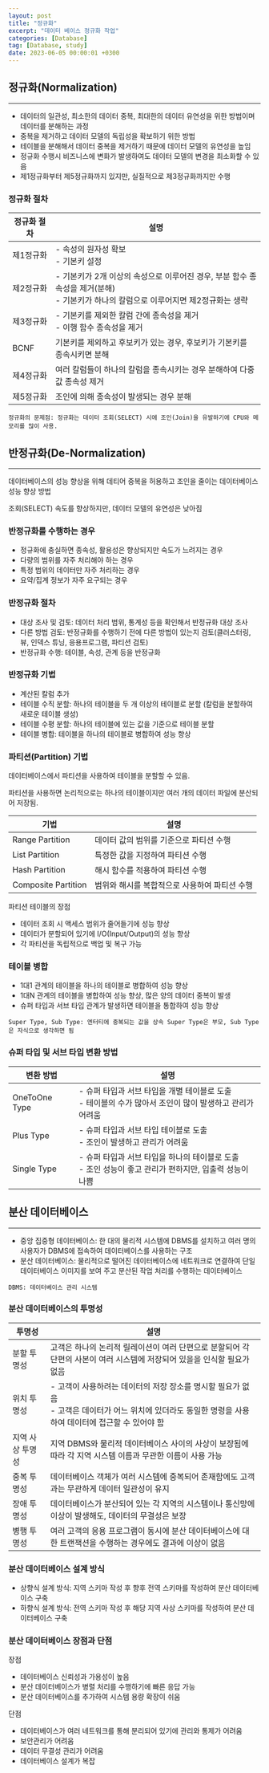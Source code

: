 ```yaml
---
layout: post
title: "정규화"
excerpt: "데이터 베이스 정규화 작업"
categories: [Database]
tag: [Database, study]
date: 2023-06-05 00:00:01 +0300
---
```


## 정규화(Normalization)

---

- 데이터의 일관성, 최소한의 데이터 중복, 최대한의 데이터 유연성을 위한 방법이며 데이터를 분해하는 과정
- 중복을 제거하고 데이터 모델의 독립성을 확보하기 위한 방법
- 테이블을 분해해서 데이터 중복을 제거하기 때문에 데이터 모델의 유연성을 높임
- 정규화 수행시 비즈니스에 변화가 발생하여도 데이터 모델의 변경을 최소화할 수 있음
- 제1정규화부터 제5정규화까지 있지만, 실질적으로 제3정규화까지만 수행

### 정규화 절차

| 정규화 절차 | 설명 |
| --- | --- |
| 제1정규화 | - 속성의 원자성 확보<br>- 기본키 설정 |
| 제2정규화 | - 기본키가 2개 이상의 속성으로 이루어진 경우, 부분 함수 종속성을 제거(분해)<br>- 기본키가 하나의 칼럼으로 이루어지면 제2정규화는 생략 |
| 제3정규화 | - 기본키를 제외한 칼럼 간에 종속성을 제거<br>- 이행 함수 종속성을 제거 |
| BCNF | 기본키를 제외하고 후보키가 있는 경우, 후보키가 기본키를 종속시키면 분해 |
| 제4정규화 | 여러 칼럼들이 하나의 칼럼을 종속시키는 경우 분해하여 다중값 종속성 제거 |
| 제5정규화 | 조인에 의해 종속성이 발생되는 경우 분해 |

`정규화의 문제점: 정규화는 데이터 조회(SELECT) 시에 조인(Join)을 유발하기에 CPU와 메모리를 많이 사용.`

## 반정규화(De-Normalization)

---

데이터베이스의 성능 향상을 위해 데티어 중복을 허용하고 조인을 줄이는 데이터베이스 성능 향상 방법

조회(SELECT) 속도를 향상하지만, 데이터 모델의 유연성은 낮아짐

### 반정규화를 수행하는 경우

- 정규화에 충실하면 종속성, 활용성은 향상되지만 숙도가 느려지는 경우
- 다량의 범위를 자주 처리해야 하는 경우
- 특정 범위의 데이터만 자주 처리하는 경우
- 요약/집계 정보가 자주 요구되는 경우

### 반정규화 절차

- 대상 조사 및 검토: 데이터 처리 범위, 통계성 등을 확인해서 반정규화 대상 조사
- 다른 방법 검토: 반정규화를 수행하기 전에 다른 방법이 있는지 검토(클러스터링, 뷰, 인덱스 튜닝, 응용프로그램, 파티션 검토)
- 반정규화 수행: 테이블, 속성, 관계 등을 반정규화

### 반정규화 기법

- 계산된 칼럼 추가
- 테이블 수직 분할: 하나의 테이블을 두 개 이상의 테이블로 분할 (칼럼을 분할하여 새로운 테이블 생성)
- 테이블 수평 분할: 하나의 테이블에 있는 값을 기준으로 테이블 분할
- 테이블 병합: 테이블을 하나의 테이블로 병합하여 성능 향상

### 파티션(Partition) 기법

데이터베이스에서 파티션을 사용하여 테이블을 분할할 수 있음.

파티션을 사용하면 논리적으로는 하나의 테이블이지만 여러 개의 데이터 파일에 분산되어 저장됨.

| 기법 | 설명 |
| --- | --- |
| Range Partition | 데이터 값의 범위를 기준으로 파티션 수행 |
| List Partition | 특정한 값을 지정하여 파티션 수행 |
| Hash Partition | 해시 함수를 적용하여 파티션 수행 |
| Composite Partition | 범위와 해시를 복합적으로 사용하여 파티션 수행 |

파티션 테이블의 장점

- 데이터 조회 시 액세스 범위가 줄어들기에 성능 향상
- 데이터가 분할되어 있기에 I/O(Input/Output)의 성능 향상
- 각 파티션을 독립적으로 백업 및 복구 가능

### 테이블 병합

- 1대1 관계의 테이블을 하나의 테이블로 병합하여 성능 향상
- 1대N 관계의 테이블을 병합하여 성능 향상, 많은 양의 데이터 중복이 발생
- 슈퍼 타입과 서브 타입 관계가 발생하면 테이블을 통합하여 성능 향상

`Super Type, Sub Type: 엔터티에 중복되는 값을 상속 Super Type은 부모, Sub Type은 자식으로 생각하면 됨`

### 슈퍼 타입 및 서브 타입 변환 방법

| 변환 방법 | 설명 |
| --- | --- |
| OneToOne Type | - 슈퍼 타입과 서브 타입을 개별 테이블로 도출<br>- 테이블의 수가 많아서 조인이 많이 발생하고 관리가 어려움 |
| Plus Type | - 슈퍼 타입과 서브 타입 테이블로 도출<br>- 조인이 발생하고 관리가 어려움 |
| Single Type | - 슈퍼 타입과 서브 타입을 하나의 테이블로 도출<br>- 조인 성능이 좋고 관리가 편하지만, 입출력 성능이 나쁨 |

## 분산 데이터베이스

---

- 중앙 집중형 데이터베이스: 한 대의 물리적 시스템에 DBMS를 설치하고 여러 명의 사용자가 DBMS에 접속하여 데이터베이스를 사용하는 구조
- 분산 데이터베이스: 물리적으로 떨어진 데이터베이스에 네트워크로 연결하여 단일 데이터베이스 이미지를 보여 주고 분산된 작업 처리를 수행하는 데이터베이스

`DBMS: 데이터베이스 관리 시스템`

### 분산 데이터베이스의 투명성

| 투명성 | 설명 |
| --- | --- |
| 분할 투명성 | 고객은 하나의 논리적 릴레이션이 여러 단편으로 분할되어 각 단편의 사본이 여러 시스템에 저장되어 있을을 인식할 필요가 없음 |
| 위치 투명성 | - 고객이 사용하려는 데이터의 저장 장소를 명시할 필요가 없음<br>- 고객은 데이터가 어느 위치에 있더라도 동일한 명령을 사용하여 데이터에 접근할 수 있어야 함 |
| 지역 사상 투명성 | 지역 DBMS와 물리적 데이터베이스 사이의 사상이 보장됨에 따라 각 지역 시스템 이름과 무관한 이름이 사용 가능 |
| 중복 투명성 | 데이터베이스 객체가 여러 시스템에 중복되어 존재함에도 고객과는 무관하게 데이터 일관성이 유지 |
| 장애 투명성 | 데이터베이스가 분산되어 있는 각 지역의 시스템이나 통신망에 이상이 발생해도, 데이터의 무결성은 보장 |
| 병행 투명성 | 여러 고객의 응용 프로그램이 동시에 분산 데이터베이스에 대한 트랜잭션을 수행하는 경우에도 결과에 이상이 없음 |

### 분산 데이터베이스 설계 방식

- 상향식 설계 방식: 지역 스키마 작성 후 향후 전역 스키마를 작성하여 분산 데이터베이스 구축
- 하향식 설계 방식: 전역 스키마 작성 후 해당 지역 사상 스키마를 작성하여 분산 데이터베이스 구축

### 분산 데이터베이스 장점과 단점

장점

- 데이터베이스 신뢰성과 가용성이 높음
- 분산 데이터베이스가 병렬 처리를 수행하기에 빠른 응답 가능
- 분산 데이터베이스를 추가하여 시스템 용량 확장이 쉬움

단점

- 데이터베이스가 여러 네트워크를 통해 분리되어 있기에 관리와 통제가 어려움
- 보안관리가 어려움
- 데이터 무결성 관리가 어려움
- 데이터베이스 설계가 복잡